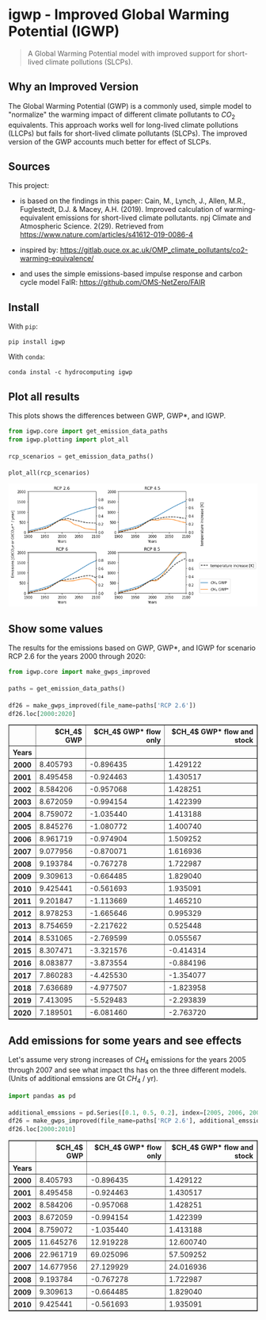 # igwp - Improved Global Warming Potential (IGWP)
> A Global Warming Potential model with improved support for short-lived climate pollutions (SLCPs).


## Why an Improved Version

The Global Warming Potential (GWP) is a commonly used, simple model
to "normalize" the warming impact of different climate pollutants to 
$CO_2$ equivalents. This approach works well for long-lived climate 
pollutions (LLCPs) but fails for short-lived climate pollutants (SLCPs).
The improved version of the GWP accounts much better for effect of
SLCPs.

## Sources

This project:

* is based on the findings in this paper: 
  Cain, M., Lynch, J., Allen, M.R., Fuglestedt, D.J. & Macey, A.H. (2019).
  Improved calculation of warming- equivalent emissions for short-lived 
  climate pollutants. npj Climate and Atmospheric Science. 2(29). 
  Retrieved from https://www.nature.com/articles/s41612-019-0086-4

* inspired by: 
  https://gitlab.ouce.ox.ac.uk/OMP_climate_pollutants/co2-warming-equivalence/

* and uses the simple emissions-based impulse response and carbon cycle 
  model FaIR: https://github.com/OMS-NetZero/FAIR

## Install

With `pip`:

    pip install igwp
    
With `conda`:

    conda instal -c hydrocomputing igwp

## Plot all results

This plots shows the differences between GWP, GWP*, and IGWP.

```python
from igwp.core import get_emission_data_paths
from igwp.plotting import plot_all

rcp_scenarios = get_emission_data_paths()

plot_all(rcp_scenarios)
```


![png](docs/images/output_4_0.png)


## Show some values

The results for the emissions based on GWP, GWP*, and IGWP for scenario RCP 2.6 for the years 2000 through 2020:

```python
from igwp.core import make_gwps_improved

paths = get_emission_data_paths()

df26 = make_gwps_improved(file_name=paths['RCP 2.6'])
df26.loc[2000:2020]
```




<div>
<style scoped>
    .dataframe tbody tr th:only-of-type {
        vertical-align: middle;
    }

    .dataframe tbody tr th {
        vertical-align: top;
    }

    .dataframe thead th {
        text-align: right;
    }
</style>
<table border="1" class="dataframe">
  <thead>
    <tr style="text-align: right;">
      <th></th>
      <th>$CH_4$ GWP</th>
      <th>$CH_4$ GWP* flow only</th>
      <th>$CH_4$ GWP* flow and stock</th>
    </tr>
    <tr>
      <th>Years</th>
      <th></th>
      <th></th>
      <th></th>
    </tr>
  </thead>
  <tbody>
    <tr>
      <th>2000</th>
      <td>8.405793</td>
      <td>-0.896435</td>
      <td>1.429122</td>
    </tr>
    <tr>
      <th>2001</th>
      <td>8.495458</td>
      <td>-0.924463</td>
      <td>1.430517</td>
    </tr>
    <tr>
      <th>2002</th>
      <td>8.584206</td>
      <td>-0.957068</td>
      <td>1.428251</td>
    </tr>
    <tr>
      <th>2003</th>
      <td>8.672059</td>
      <td>-0.994154</td>
      <td>1.422399</td>
    </tr>
    <tr>
      <th>2004</th>
      <td>8.759072</td>
      <td>-1.035440</td>
      <td>1.413188</td>
    </tr>
    <tr>
      <th>2005</th>
      <td>8.845276</td>
      <td>-1.080772</td>
      <td>1.400740</td>
    </tr>
    <tr>
      <th>2006</th>
      <td>8.961719</td>
      <td>-0.974904</td>
      <td>1.509252</td>
    </tr>
    <tr>
      <th>2007</th>
      <td>9.077956</td>
      <td>-0.870071</td>
      <td>1.616936</td>
    </tr>
    <tr>
      <th>2008</th>
      <td>9.193784</td>
      <td>-0.767278</td>
      <td>1.722987</td>
    </tr>
    <tr>
      <th>2009</th>
      <td>9.309613</td>
      <td>-0.664485</td>
      <td>1.829040</td>
    </tr>
    <tr>
      <th>2010</th>
      <td>9.425441</td>
      <td>-0.561693</td>
      <td>1.935091</td>
    </tr>
    <tr>
      <th>2011</th>
      <td>9.201847</td>
      <td>-1.113669</td>
      <td>1.465210</td>
    </tr>
    <tr>
      <th>2012</th>
      <td>8.978253</td>
      <td>-1.665646</td>
      <td>0.995329</td>
    </tr>
    <tr>
      <th>2013</th>
      <td>8.754659</td>
      <td>-2.217622</td>
      <td>0.525448</td>
    </tr>
    <tr>
      <th>2014</th>
      <td>8.531065</td>
      <td>-2.769599</td>
      <td>0.055567</td>
    </tr>
    <tr>
      <th>2015</th>
      <td>8.307471</td>
      <td>-3.321576</td>
      <td>-0.414314</td>
    </tr>
    <tr>
      <th>2016</th>
      <td>8.083877</td>
      <td>-3.873554</td>
      <td>-0.884196</td>
    </tr>
    <tr>
      <th>2017</th>
      <td>7.860283</td>
      <td>-4.425530</td>
      <td>-1.354077</td>
    </tr>
    <tr>
      <th>2018</th>
      <td>7.636689</td>
      <td>-4.977507</td>
      <td>-1.823958</td>
    </tr>
    <tr>
      <th>2019</th>
      <td>7.413095</td>
      <td>-5.529483</td>
      <td>-2.293839</td>
    </tr>
    <tr>
      <th>2020</th>
      <td>7.189501</td>
      <td>-6.081460</td>
      <td>-2.763720</td>
    </tr>
  </tbody>
</table>
</div>



## Add emissions for some years and see effects

Let's assume very strong increases of $CH_4$ emissions for the years 2005 through 2007 and see what impact ths has on the three different models. (Units of additional emssions are Gt $CH_4$ / yr).

```python
import pandas as pd 

additional_emssions = pd.Series([0.1, 0.5, 0.2], index=[2005, 2006, 2007])
df26 = make_gwps_improved(file_name=paths['RCP 2.6'], additional_emssions=additional_emssions)
df26.loc[2000:2010]
```




<div>
<style scoped>
    .dataframe tbody tr th:only-of-type {
        vertical-align: middle;
    }

    .dataframe tbody tr th {
        vertical-align: top;
    }

    .dataframe thead th {
        text-align: right;
    }
</style>
<table border="1" class="dataframe">
  <thead>
    <tr style="text-align: right;">
      <th></th>
      <th>$CH_4$ GWP</th>
      <th>$CH_4$ GWP* flow only</th>
      <th>$CH_4$ GWP* flow and stock</th>
    </tr>
    <tr>
      <th>Years</th>
      <th></th>
      <th></th>
      <th></th>
    </tr>
  </thead>
  <tbody>
    <tr>
      <th>2000</th>
      <td>8.405793</td>
      <td>-0.896435</td>
      <td>1.429122</td>
    </tr>
    <tr>
      <th>2001</th>
      <td>8.495458</td>
      <td>-0.924463</td>
      <td>1.430517</td>
    </tr>
    <tr>
      <th>2002</th>
      <td>8.584206</td>
      <td>-0.957068</td>
      <td>1.428251</td>
    </tr>
    <tr>
      <th>2003</th>
      <td>8.672059</td>
      <td>-0.994154</td>
      <td>1.422399</td>
    </tr>
    <tr>
      <th>2004</th>
      <td>8.759072</td>
      <td>-1.035440</td>
      <td>1.413188</td>
    </tr>
    <tr>
      <th>2005</th>
      <td>11.645276</td>
      <td>12.919228</td>
      <td>12.600740</td>
    </tr>
    <tr>
      <th>2006</th>
      <td>22.961719</td>
      <td>69.025096</td>
      <td>57.509252</td>
    </tr>
    <tr>
      <th>2007</th>
      <td>14.677956</td>
      <td>27.129929</td>
      <td>24.016936</td>
    </tr>
    <tr>
      <th>2008</th>
      <td>9.193784</td>
      <td>-0.767278</td>
      <td>1.722987</td>
    </tr>
    <tr>
      <th>2009</th>
      <td>9.309613</td>
      <td>-0.664485</td>
      <td>1.829040</td>
    </tr>
    <tr>
      <th>2010</th>
      <td>9.425441</td>
      <td>-0.561693</td>
      <td>1.935091</td>
    </tr>
  </tbody>
</table>
</div>


